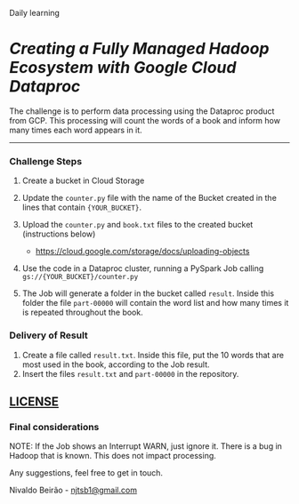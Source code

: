 Daily learning

# __*Creating a Fully Managed Hadoop Ecosystem with Google Cloud Dataproc*__

The challenge is to perform data processing using the Dataproc product from GCP. This processing will count the words of a book and inform how many times each word appears in it.

---

### Challenge Steps

1. Create a bucket in Cloud Storage
1. Update the ```counter.py``` file with the name of the Bucket created in the lines that contain ```{YOUR_BUCKET}```.
1. Upload the ```counter.py``` and ```book.txt``` files to the created bucket (instructions below)
    - https://cloud.google.com/storage/docs/uploading-objects

1. Use the code in a Dataproc cluster, running a PySpark Job calling ```gs://{YOUR_BUCKET}/counter.py```
1. The Job will generate a folder in the bucket called ```result```. Inside this folder the file ```part-00000``` will contain the word list and how many times it is repeated throughout the book.

### Delivery of Result

1. Create a file called ```result.txt```. Inside this file, put the 10 words that are most used in the book, according to the Job result.
2. Insert the files ```result.txt``` and ```part-00000``` in the repository.

[LICENSE](./LICENSE)
---

### Final considerations

NOTE: If the Job shows an Interrupt WARN, just ignore it. There is a bug in Hadoop that is known. This does not impact processing.

Any suggestions, feel free to get in touch.

Nivaldo Beirão - njtsb1@gmail.com
